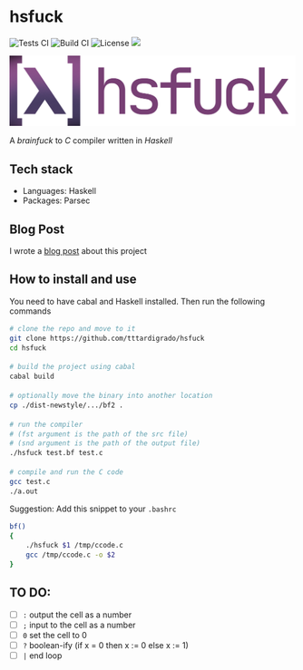 # hsfuck
![Tests CI](https://github.com/tttardigrado/hsfuck/actions/workflows/tests.yml/badge.svg)
![Build CI](https://github.com/tttardigrado/hsfuck/actions/workflows/haskell.yml/badge.svg)
![License](https://img.shields.io/github/license/tttardigrado/hsfuck)
<a href="https://twitter.com/intent/tweet?text=Check%20out%20hsfuck%20by%20%40_tardigrado_%20https%3A%2F%2Fgithub.com%2Ftttardigrado%2Fhsfuck 😁"><img src="https://img.shields.io/twitter/url?style=social&url=https%3A%2F%2Fgithub.com%2Ftttardigrado%2Fhsfuck"></a>

![Logo](./Logo.png)

A _brainfuck_ to _C_ compiler written in _Haskell_

## Tech stack
* Languages: Haskell
* Packages: Parsec

## Blog Post
I wrote a [blog post](https://tttardigrado.github.io/posts/hsfuck/) about this project

## How to install and use
You need to have cabal and Haskell installed. Then run the following commands

```sh
# clone the repo and move to it
git clone https://github.com/tttardigrado/hsfuck
cd hsfuck

# build the project using cabal
cabal build

# optionally move the binary into another location
cp ./dist-newstyle/.../bf2 .

# run the compiler
# (fst argument is the path of the src file)
# (snd argument is the path of the output file) 
./hsfuck test.bf test.c

# compile and run the C code
gcc test.c
./a.out
```

Suggestion: Add this snippet to your `.bashrc`
```sh
bf()
{
    ./hsfuck $1 /tmp/ccode.c
    gcc /tmp/ccode.c -o $2
}
```

## TO DO:
- [ ] `:` output the cell as a number
- [ ] `;` input to the cell as a number
- [ ] `0` set the cell to 0
- [ ] `?` boolean-ify (if x = 0 then x := 0 else x := 1)
- [ ] `|` end loop